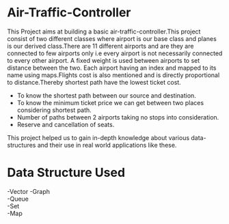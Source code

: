 # Air-Traffic-Controller

This Project aims at building a basic air-traffic-controller.This project consist of two different classes where airport is our base class and planes is our derived class.There are 11 different airports and are they are connected to few airports only i.e every airport is not necessarily connected to every other airport. A fixed weight is used between airports to set distance between the two. Each airport having an index and mapped to its name using maps.Flights cost is also mentioned and is directly proportional to distance.Thereby shortest path have the lowest ticket cost.

 - To know the shortest path between our source and destination.
 - To know the minimum ticket price we can get between two places considering shortest path.
 - Number of paths between 2 airports taking no stops into consideration.
 - Reserve and cancellation of seats.

This project helped us to gain in-depth knowledge about various data- structures and their use in real world applications like these.

 
# Data Structure Used 
 
  -Vector
  -Graph  
  -Queue  
  -Set    
  -Map
